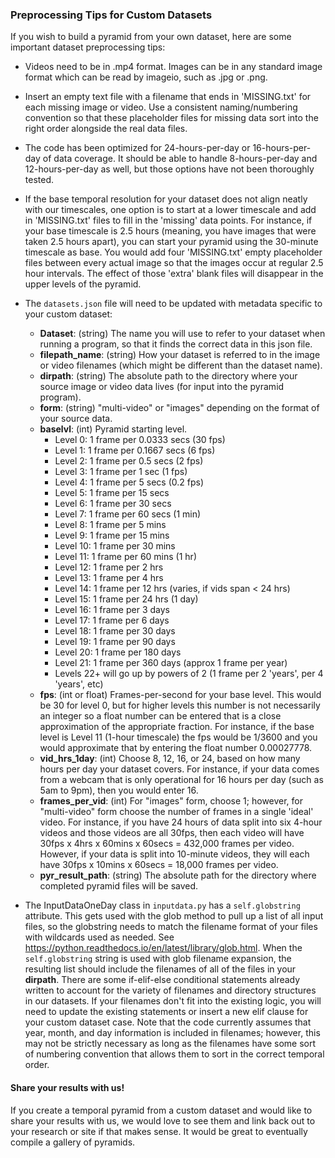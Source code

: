 ### Preprocessing Tips for Custom Datasets

If you wish to build a pyramid from your own dataset, here are some important dataset preprocessing tips:

* Videos need to be in .mp4 format. Images can be in any standard image format which can be read by imageio, such as .jpg or .png.

* Insert an empty text file with a filename that ends in 'MISSING.txt' for each missing image or video. Use a consistent naming/numbering convention so that these placeholder files for missing data sort into the right order alongside the real data files.

* The code has been optimized for 24-hours-per-day or 16-hours-per-day of data coverage. It should be able to handle 8-hours-per-day and 12-hours-per-day as well, but those options have not been thoroughly tested.

* If the base temporal resolution for your dataset does not align neatly with our timescales, one option is to start at a lower timescale and add in 'MISSING.txt' files to fill in the 'missing' data points. For instance, if your base timescale is 2.5 hours (meaning, you have images that were taken 2.5 hours apart), you can start your pyramid using the 30-minute timescale as base. You would add four 'MISSING.txt' empty placeholder files between every actual image so that the images occur at regular 2.5 hour intervals. The effect of those 'extra' blank files will disappear in the upper levels of the pyramid.

* The `datasets.json` file will need to be updated with metadata specific to your custom dataset:
  - **Dataset**: (string) The name you will use to refer to your dataset when running a program, so that it finds the correct data in this json file.
  - **filepath_name**: (string) How your dataset is referred to in the image or video filenames (which might be different than the dataset name).
  - **dirpath**: (string) The absolute path to the directory where your source image or video data lives (for input into the pyramid program).
  - **form**: (string) "multi-video" or "images" depending on the format of your source data.
  - **baselvl**: (int) Pyramid starting level.
      - Level 0: 1 frame per 0.0333 secs (30 fps)
      - Level 1: 1 frame per 0.1667 secs (6 fps)
      - Level 2: 1 frame per 0.5 secs (2 fps)
      - Level 3: 1 frame per 1 sec (1 fps)
      - Level 4: 1 frame per 5 secs (0.2 fps)
      - Level 5: 1 frame per 15 secs
      - Level 6: 1 frame per 30 secs
      - Level 7: 1 frame per 60 secs (1 min)
      - Level 8: 1 frame per 5 mins
      - Level 9: 1 frame per 15 mins
      - Level 10: 1 frame per 30 mins
      - Level 11: 1 frame per 60 mins (1 hr)
      - Level 12: 1 frame per 2 hrs
      - Level 13: 1 frame per 4 hrs
      - Level 14: 1 frame per 12 hrs (varies, if vids span < 24 hrs)
      - Level 15: 1 frame per 24 hrs (1 day)
      - Level 16: 1 frame per 3 days
      - Level 17: 1 frame per 6 days
      - Level 18: 1 frame per 30 days
      - Level 19: 1 frame per 90 days
      - Level 20: 1 frame per 180 days
      - Level 21: 1 frame per 360 days (approx 1 frame per year)
      - Levels 22+ will go up by powers of 2 (1 frame per 2 'years', per 4 'years', etc)
  - **fps**: (int or float) Frames-per-second for your base level. This would be 30 for level 0, but for higher levels this number is not necessarily an integer so a float number can be entered that is a close approximation of the appropriate fraction. For instance, if the base level is Level 11 (1-hour timescale) the fps would be 1/3600 and you would approximate that by entering the float number 0.00027778.
  - **vid_hrs_1day**: (int) Choose 8, 12, 16, or 24, based on how many hours per day your dataset covers. For instance, if your data comes from a webcam that is only operational for 16 hours per day (such as 5am to 9pm), then you would enter 16. 
  - **frames_per_vid**: (int) For "images" form, choose 1; however, for "multi-video" form choose the number of frames in a single 'ideal' video. For instance, if you have 24 hours of data split into six 4-hour videos and those videos are all 30fps, then each video will have 30fps x 4hrs x 60mins x 60secs = 432,000 frames per video. However, if your data is split into 10-minute videos, they will each have 30fps x 10mins x 60secs = 18,000 frames per video.
  - **pyr_result_path**: (string) The absolute path for the directory where completed pyramid files will be saved.

* The InputDataOneDay class in `inputdata.py` has a `self.globstring` attribute. This gets used with the glob method to pull up a list of all input files, so the globstring needs to match the filename format of your files with wildcards used as needed. See https://python.readthedocs.io/en/latest/library/glob.html. When the `self.globstring` string is used with glob filename expansion, the resulting list should include the filenames of all of the files in your **dirpath**. There are some if-elif-else conditional statements already written to account for the variety of filenames and directory structures in our datasets. If your filenames don't fit into the existing logic, you will need to update the existing statements or insert a new elif clause for your custom dataset case. Note that the code currently assumes that year, month, and day information is included in filenames; however, this may not be strictly necessary as long as the filenames have some sort of numbering convention that allows them to sort in the correct temporal order. 

#### Share your results with us!
If you create a temporal pyramid from a custom dataset and would like to share your results with us, we would love to see them and link back out to your research or site if that makes sense. It would be great to eventually compile a gallery of pyramids.   

